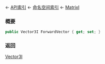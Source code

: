 ← [API索引](Api-Index) ← [命名空间索引](Namespace-Index) ← [MatrixI](VRageMath.MatrixI)

### 概要

```csharp
public Vector3I ForwardVector { get; set; }
```

### 返回

[Vector3I](VRageMath.Vector3I)

